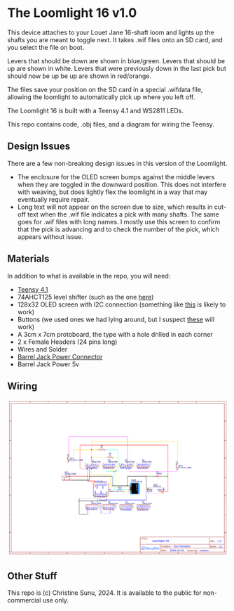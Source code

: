 # The Loomlight 16 v1.0

This device attaches to your Louet Jane 16-shaft loom and lights up the shafts you are meant to toggle next. It takes .wif files onto an SD card, and you select the file on boot.

Levers that should be down are shown in blue/green. Levers that should be up are shown in white. Levers that were previously down in the last pick but should now be up be up are shown in red/orange.

The files save your position on the SD card in a special .wifdata file, allowing the loomlight to automatically pick up where you left off.

The Loomlight 16 is built with a Teensy 4.1 and WS2811 LEDs.

This repo contains code, .obj files, and a diagram for wiring the Teensy.

## Design Issues
There are a few non-breaking design issues in this version of the Loomlight.
- The enclosure for the OLED screen bumps against the middle levers when they are toggled in the downward position. This does not interfere with weaving, but does lightly flex the loomlight in a way that may eventually require repair.
- Long text will not appear on the screen due to size, which results in cut-off text when the .wif file indicates a pick with many shafts. The same goes for .wif files with long names. I mostly use this screen to confirm that the pick is advancing and to check the number of the pick, which appears without issue.

## Materials
In addition to what is available in the repo, you will need:
- [Teensy 4.1](https://www.pjrc.com/store/teensy41.html)
- 74AHCT125 level shifter (such as the one [here](https://www.adafruit.com/product/1787))
- 128x32 OLED screen with I2C connection (something like [this](https://www.amazon.com/Teyleten-Robot-Display-SSD1306-Raspberry/dp/B08ZY4YBHL) is likely to work)
- Buttons (we used ones we had lying around, but I suspect [these](https://www.amazon.com/dp/B07P25F2DL) will work)
- A 3cm x 7cm protoboard, the type with a hole drilled in each corner
- 2 x Female Headers (24 pins long)
- Wires and Solder
- [Barrel Jack Power Connector](https://www.amazon.com/Socket-Threaded-Connector-Adapter-Dustproof/dp/B08SJM2G52)
- Barrel Jack Power 5v

## Wiring
![diagram](wiring.png)

## Other Stuff
This repo is (c) Christine Sunu, 2024. It is available to the public for non-commercial use only.
